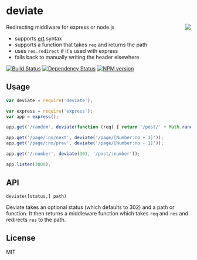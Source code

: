 # deviate
<img src="http://i.imgur.com/g3GNbqw.png" align="right"/>

Redirecting middlware for express or node.js

- supports [ert](https://github.com/ForbesLindesay/ert) syntax
- supports a function that takes `req` and returns the path
- uses `res.redirect` if it's used with express
- falls back to manually writing the header elsewhere

[![Build Status](https://travis-ci.org/ForbesLindesay/deviate.png?branch=master)](https://travis-ci.org/ForbesLindesay/deviate)
[![Dependency Status](https://gemnasium.com/ForbesLindesay/deviate.png)](https://gemnasium.com/ForbesLindesay/deviate)
[![NPM version](https://badge.fury.io/js/deviate.png)](http://badge.fury.io/js/deviate)

## Usage

```js
var deviate = require('deviate');

var express = require('express');
var app = express();

app.get('/random', deviate(function (req) { return '/post/' + Math.random(); }));

app.get('/page/:no/next', deviate('/page/[Number:no + 1]'));
app.get('/page/:no/prev', deviate('/page/[Number:no - 1]'));

app.get('/:number', deviate(301, '/post/:number'));

app.listen(3000);
```

## API

`deviate([status,] path)`

Deviate takes an optional status (which defaults to 302) and a path or function.  It then returns a middleware function which takes `req` and `res` and redirects `res` to the path.

## License

MIT
